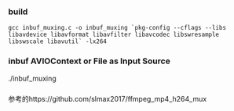 ### build
```gcc inbuf_muxing.c -o inbuf_muxing `pkg-config --cflags --libs libavdevice libavformat libavfilter libavcodec libswresample libswscale libavutil` -lx264```

### inbuf AVIOContext or File as Input Source
./inbuf_muxing

### 
参考的https://github.com/slmax2017/ffmpeg_mp4_h264_mux

